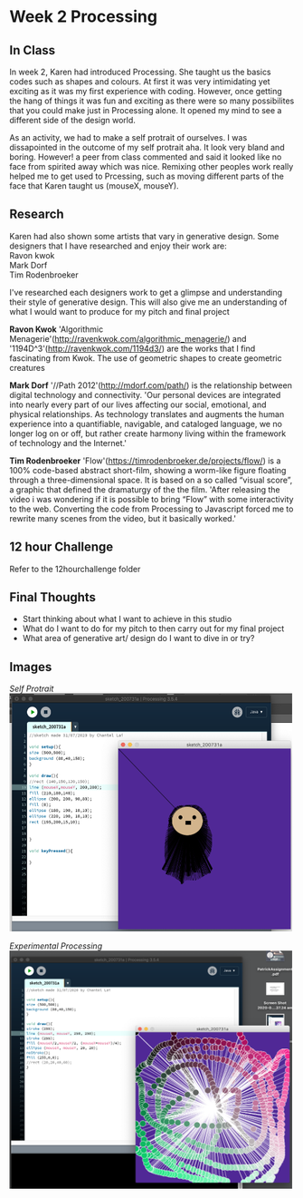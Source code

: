 # Week 2 Processing

## In Class
In week 2, Karen had introduced Processing. She taught us the basics codes such as shapes and colours. At first it was very intimidating yet exciting as it was my first experience with coding. However, once getting the hang of things it was fun and exciting as there were so many possibilites that you could make just in Processing alone. It opened my mind to see a different side of the design world. 

As an activity, we had to make a self protrait of ourselves. I was dissapointed in the outcome of my self protrait aha. It look very bland and boring. However! a peer from class commented and said it looked like no face from spirited away which was nice. Remixing other peoples work really helped me to get used to Prcessing, such as moving different parts of the face that Karen taught us (mouseX, mouseY). 

## Research

Karen had also shown some artists that vary in generative design. Some designers that I have researched and enjoy their work are: <br/>
Ravon kwok <br/>
Mark Dorf <br/>
Tim Rodenbroeker <br/>

I've researched each designers work to get a glimpse and understanding their style of generative design. This will also give me an understanding of what I would want to produce for my pitch and final project 

__Ravon Kwok__ 
'Algorithmic Menagerie'(http://ravenkwok.com/algorithmic_menagerie/) and '1194D^3'(http://ravenkwok.com/1194d3/) are the works that I find fascinating from Kwok. The use of geometric shapes to create geometric creatures 

__Mark Dorf__
'//Path 2012'(http://mdorf.com/path/) is the relationship between digital technology and connectivity. 
'Our personal devices are integrated into nearly every part of our lives affecting our social, emotional, and physical relationships. As technology translates and augments the human experience into a quantifiable, navigable, and cataloged language, we no longer log on or off, but rather create harmony living within the framework of technology and the Internet.'

__Tim Rodenbroeker__
'Flow'(https://timrodenbroeker.de/projects/flow/) is a 100% code-based abstract short-film, showing a worm-like figure floating through a three-dimensional space. It is based on a so called “visual score”, a graphic that defined the dramaturgy of the the film. 'After releasing the video i was wondering if it is possible to bring “Flow” with some interactivity to the web. Converting the code from Processing to Javascript forced me to rewrite many scenes from the video, but it basically worked.'

## 12 hour Challenge
Refer to the 12hourchallenge folder

## Final Thoughts <br/>
- Start thinking about what I want to achieve in this studio <br/>
- What do I want to do for my pitch to then carry out for my final project <br/>
- What area of generative art/ design do I want to dive in or try? <br/>

## Images
*Self Protrait* <br/>
<img src="https://github.com/ChantelLai/Slave-to-the-Algorithm/blob/master/Week%202/SelfPortrait.png" alt="SelfPortrait.png" border="0" width="500" height="420"/>
<br/>

*Experimental Processing* <br/>
<img src="https://github.com/ChantelLai/Slave-to-the-Algorithm/blob/master/Week%202/Experimental.png" alt="Experimental.png" border="0" width="500" height="420"/>
